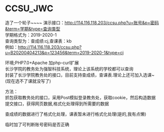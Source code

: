 # CCSU_JWC
造了一个轮子~~~~
演示接口：http://114.116.118.203/ccsu.php?u=账号&p=密码&term=学期&type=查询类型<br>
学期格式为：2019-2020-1<br>
查询类型为：查成绩:cj,查课表：kb<br>
例如：http://114.116.118.203/ccsu.php?u=B20200404213&p=123456&term=2019-2020-1&type=cj<br>

环境;PHP7.0+Apache 加php-curl扩展<br>
长沙学院的教务处为强智科技系统，理论上该系统的学校都可以查询<br>
封装了长沙学院教务处的接口，目前支持查成绩，查课表.理论上还可加入选课~(现在选不了课就没写了)<br>

方法：<br>
抓包获取教务处的接口，采用Post模拟登录教务处，获取cookie，然后构造数据提交接口，获得网页数据,格式化处理得到所需要的数据<br>

查成绩的数据进行了格式化处理，课表暂未进行格式化处理(是的,我有点懒)

临时加了可判断账号密码是否正确<br>
